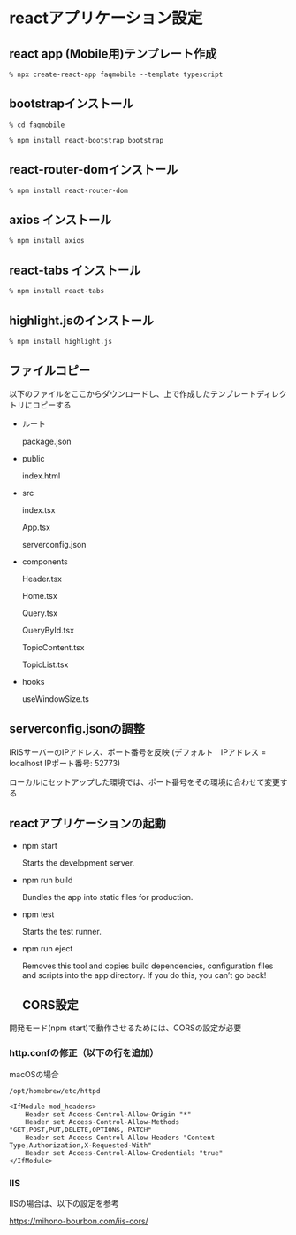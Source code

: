 # reactアプリケーション設定

## react app (Mobile用)テンプレート作成

```% npx create-react-app faqmobile --template typescript```

## bootstrapインストール

```% cd faqmobile```

```% npm install react-bootstrap bootstrap```

## react-router-domインストール

```% npm install react-router-dom```

## axios インストール

```% npm install axios```

## react-tabs インストール

```% npm install react-tabs```

## highlight.jsのインストール

```% npm install highlight.js```

## ファイルコピー

以下のファイルをここからダウンロードし、上で作成したテンプレートディレクトリにコピーする

- ルート

  package.json
  
- public

  index.html

- src

  index.tsx

  App.tsx

  serverconfig.json

 - components
   
   Header.tsx

   Home.tsx

   Query.tsx

   QueryById.tsx

   TopicContent.tsx

   TopicList.tsx

  - hooks

    useWindowSize.ts

## serverconfig.jsonの調整

 IRISサーバーのIPアドレス、ポート番号を反映
 (デフォルト　IPアドレス = localhost IPポート番号: 52773)

 ローカルにセットアップした環境では、ポート番号をその環境に合わせて変更する

## reactアプリケーションの起動

- npm start

    Starts the development server.

- npm run build

    Bundles the app into static files for production.

- npm test

    Starts the test runner.

- npm run eject

    Removes this tool and copies build dependencies, configuration files
    and scripts into the app directory. If you do this, you can’t go back!

  ## CORS設定

開発モード(npm start)で動作させるためには、CORSの設定が必要

### http.confの修正（以下の行を追加）

macOSの場合

```
/opt/homebrew/etc/httpd
```

```
<IfModule mod_headers>
    Header set Access-Control-Allow-Origin "*"
    Header set Access-Control-Allow-Methods "GET,POST,PUT,DELETE,OPTIONS, PATCH"
    Header set Access-Control-Allow-Headers "Content-Type,Authorization,X-Requested-With"
    Header set Access-Control-Allow-Credentials "true"
</IfModule>
```

### IIS

IISの場合は、以下の設定を参考

https://mihono-bourbon.com/iis-cors/

